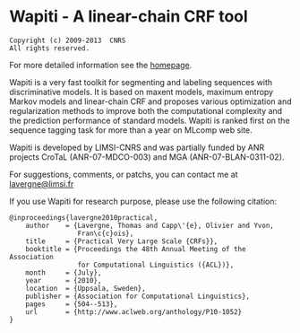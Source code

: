 # Wapiti - A linear-chain CRF tool

    Copyright (c) 2009-2013  CNRS
    All rights reserved.

For more detailed information see the [homepage](https://wapiti.limsi.fr/).

Wapiti is a very fast toolkit for segmenting and labeling sequences with
discriminative models. It is based on maxent models, maximum entropy Markov
models and linear-chain CRF and proposes various optimization and regularization
methods to improve both the computational complexity and the prediction
performance of standard models. Wapiti is ranked first on the sequence tagging
task for more than a year on MLcomp web site.

Wapiti is developed by LIMSI-CNRS and was partially funded by ANR projects
CroTaL (ANR-07-MDCO-003) and MGA (ANR-07-BLAN-0311-02).

For suggestions, comments, or patchs, you can contact me at lavergne@limsi.fr

If you use Wapiti for research purpose, please use the following citation:

    @inproceedings{lavergne2010practical,
        author    = {Lavergne, Thomas and Capp\'{e}, Olivier and Yvon,
                     Fran\c{c}ois},
        title     = {Practical Very Large Scale {CRFs}},
        booktitle = {Proceedings the 48th Annual Meeting of the Association
                     for Computational Linguistics ({ACL})},
        month     = {July},
        year      = {2010},
        location  = {Uppsala, Sweden},
        publisher = {Association for Computational Linguistics},
        pages     = {504--513},
        url       = {http://www.aclweb.org/anthology/P10-1052}
    }

